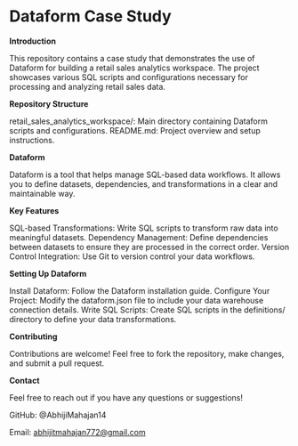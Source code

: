 # Dataform Case Study

**Introduction**

This repository contains a case study that demonstrates the use of Dataform for building a retail sales analytics workspace. The project showcases various SQL scripts and configurations necessary for processing and analyzing retail sales data.

**Repository Structure**

retail_sales_analytics_workspace/: Main directory containing Dataform scripts and configurations.
README.md: Project overview and setup instructions.

**Dataform**

Dataform is a tool that helps manage SQL-based data workflows. It allows you to define datasets, dependencies, and transformations in a clear and maintainable way.

**Key Features**

SQL-based Transformations: Write SQL scripts to transform raw data into meaningful datasets.
Dependency Management: Define dependencies between datasets to ensure they are processed in the correct order.
Version Control Integration: Use Git to version control your data workflows.

**Setting Up Dataform**

Install Dataform: Follow the Dataform installation guide.
Configure Your Project: Modify the dataform.json file to include your data warehouse connection details.
Write SQL Scripts: Create SQL scripts in the definitions/ directory to define your data transformations.

**Contributing**

Contributions are welcome! Feel free to fork the repository, make changes, and submit a pull request.

**Contact**

Feel free to reach out if you have any questions or suggestions!

GitHub: @AbhijiMahajan14

Email: abhijitmahajan772@gmail.com
